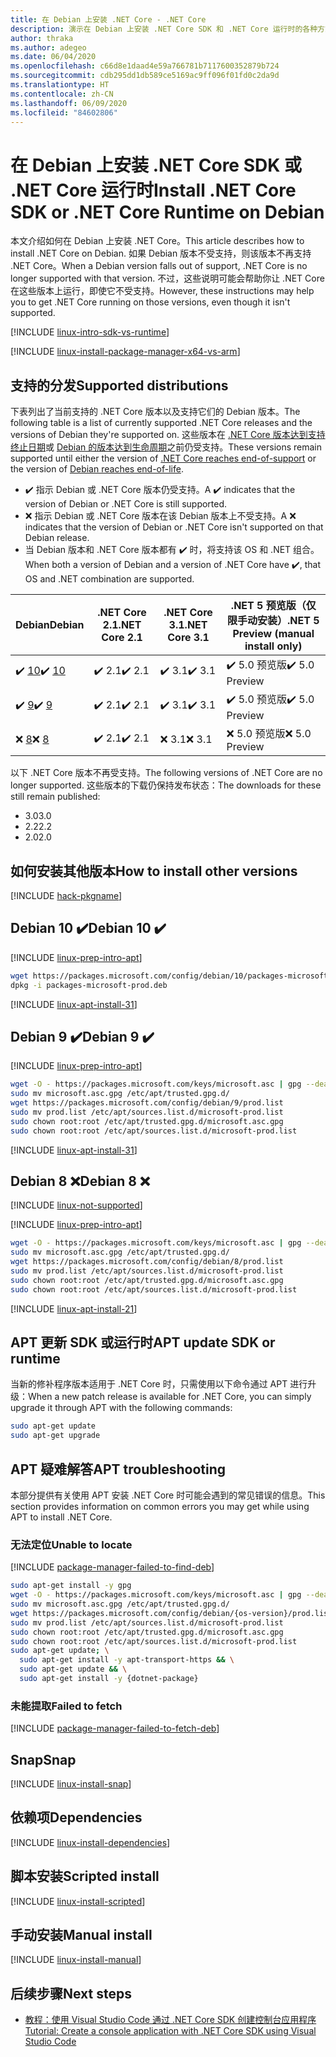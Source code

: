 ```yaml
---
title: 在 Debian 上安装 .NET Core - .NET Core
description: 演示在 Debian 上安装 .NET Core SDK 和 .NET Core 运行时的各种方式。
author: thraka
ms.author: adegeo
ms.date: 06/04/2020
ms.openlocfilehash: c66d8e1daad4e59a766781b7117600352879b724
ms.sourcegitcommit: cdb295dd1db589ce5169ac9ff096f01fd0c2da9d
ms.translationtype: HT
ms.contentlocale: zh-CN
ms.lasthandoff: 06/09/2020
ms.locfileid: "84602806"
---
```

# <a name="install-net-core-sdk-or-net-core-runtime-on-debian"></a><span data-ttu-id="cad08-103">在 Debian 上安装 .NET Core SDK 或 .NET Core 运行时</span><span class="sxs-lookup"><span data-stu-id="cad08-103">Install .NET Core SDK or .NET Core Runtime on Debian</span></span>

<span data-ttu-id="cad08-104">本文介绍如何在 Debian 上安装 .NET Core。</span><span class="sxs-lookup"><span data-stu-id="cad08-104">This article describes how to install .NET Core on Debian.</span></span> <span data-ttu-id="cad08-105">如果 Debian 版本不受支持，则该版本不再支持 .NET Core。</span><span class="sxs-lookup"><span data-stu-id="cad08-105">When a Debian version falls out of support, .NET Core is no longer supported with that version.</span></span> <span data-ttu-id="cad08-106">不过，这些说明可能会帮助你让 .NET Core 在这些版本上运行，即使它不受支持。</span><span class="sxs-lookup"><span data-stu-id="cad08-106">However, these instructions may help you to get .NET Core running on those versions, even though it isn't supported.</span></span>

[!INCLUDE [linux-intro-sdk-vs-runtime](includes/linux-intro-sdk-vs-runtime.md)]

[!INCLUDE [linux-install-package-manager-x64-vs-arm](includes/linux-install-package-manager-x64-vs-arm.md)]

## <a name="supported-distributions"></a><span data-ttu-id="cad08-107">支持的分发</span><span class="sxs-lookup"><span data-stu-id="cad08-107">Supported distributions</span></span>

<span data-ttu-id="cad08-108">下表列出了当前支持的 .NET Core 版本以及支持它们的 Debian 版本。</span><span class="sxs-lookup"><span data-stu-id="cad08-108">The following table is a list of currently supported .NET Core releases and the versions of Debian they're supported on.</span></span> <span data-ttu-id="cad08-109">这些版本在 [.NET Core 版本达到支持终止日期](https://dotnet.microsoft.com/platform/support/policy/dotnet-core)或 [Debian 的版本达到生命周期](https://wiki.debian.org/DebianReleases)之前仍受支持。</span><span class="sxs-lookup"><span data-stu-id="cad08-109">These versions remain supported until either the version of [.NET Core reaches end-of-support](https://dotnet.microsoft.com/platform/support/policy/dotnet-core) or the version of [Debian reaches end-of-life](https://wiki.debian.org/DebianReleases).</span></span>

- <span data-ttu-id="cad08-110">✔️ 指示 Debian 或 .NET Core 版本仍受支持。</span><span class="sxs-lookup"><span data-stu-id="cad08-110">A ✔️ indicates that the version of Debian or .NET Core is still supported.</span></span>
- <span data-ttu-id="cad08-111">❌ 指示 Debian 或 .NET Core 版本在该 Debian 版本上不受支持。</span><span class="sxs-lookup"><span data-stu-id="cad08-111">A ❌ indicates that the version of Debian or .NET Core isn't supported on that Debian release.</span></span>
- <span data-ttu-id="cad08-112">当 Debian 版本和 .NET Core 版本都有 ✔️ 时，将支持该 OS 和 .NET 组合。</span><span class="sxs-lookup"><span data-stu-id="cad08-112">When both a version of Debian and a version of .NET Core have ✔️, that OS and .NET combination are supported.</span></span>

| <span data-ttu-id="cad08-113">Debian</span><span class="sxs-lookup"><span data-stu-id="cad08-113">Debian</span></span>                   | <span data-ttu-id="cad08-114">.NET Core 2.1</span><span class="sxs-lookup"><span data-stu-id="cad08-114">.NET Core 2.1</span></span> | <span data-ttu-id="cad08-115">.NET Core 3.1</span><span class="sxs-lookup"><span data-stu-id="cad08-115">.NET Core 3.1</span></span> | <span data-ttu-id="cad08-116">.NET 5 预览版（仅限手动安装）</span><span class="sxs-lookup"><span data-stu-id="cad08-116">.NET 5 Preview (manual install only)</span></span> |
|--------------------------|---------------|---------------|----------------|
| <span data-ttu-id="cad08-117">✔️ [10](#debian-10-)</span><span class="sxs-lookup"><span data-stu-id="cad08-117">✔️ [10](#debian-10-)</span></span>     | <span data-ttu-id="cad08-118">✔️ 2.1</span><span class="sxs-lookup"><span data-stu-id="cad08-118">✔️ 2.1</span></span>        | <span data-ttu-id="cad08-119">✔️ 3.1</span><span class="sxs-lookup"><span data-stu-id="cad08-119">✔️ 3.1</span></span>        | <span data-ttu-id="cad08-120">✔️ 5.0 预览版</span><span class="sxs-lookup"><span data-stu-id="cad08-120">✔️ 5.0 Preview</span></span> |
| <span data-ttu-id="cad08-121">✔️ [9](#debian-9-)</span><span class="sxs-lookup"><span data-stu-id="cad08-121">✔️ [9](#debian-9-)</span></span>       | <span data-ttu-id="cad08-122">✔️ 2.1</span><span class="sxs-lookup"><span data-stu-id="cad08-122">✔️ 2.1</span></span>        | <span data-ttu-id="cad08-123">✔️ 3.1</span><span class="sxs-lookup"><span data-stu-id="cad08-123">✔️ 3.1</span></span>        | <span data-ttu-id="cad08-124">✔️ 5.0 预览版</span><span class="sxs-lookup"><span data-stu-id="cad08-124">✔️ 5.0 Preview</span></span> |
| <span data-ttu-id="cad08-125">❌ [8](#debian-8-)</span><span class="sxs-lookup"><span data-stu-id="cad08-125">❌ [8](#debian-8-)</span></span>       | <span data-ttu-id="cad08-126">✔️ 2.1</span><span class="sxs-lookup"><span data-stu-id="cad08-126">✔️ 2.1</span></span>        | <span data-ttu-id="cad08-127">❌ 3.1</span><span class="sxs-lookup"><span data-stu-id="cad08-127">❌ 3.1</span></span>        | <span data-ttu-id="cad08-128">❌ 5.0 预览版</span><span class="sxs-lookup"><span data-stu-id="cad08-128">❌ 5.0 Preview</span></span> |

<span data-ttu-id="cad08-129">以下 .NET Core 版本不再受支持。</span><span class="sxs-lookup"><span data-stu-id="cad08-129">The following versions of .NET Core are no longer supported.</span></span> <span data-ttu-id="cad08-130">这些版本的下载仍保持发布状态：</span><span class="sxs-lookup"><span data-stu-id="cad08-130">The downloads for these still remain published:</span></span>

- <span data-ttu-id="cad08-131">3.0</span><span class="sxs-lookup"><span data-stu-id="cad08-131">3.0</span></span>
- <span data-ttu-id="cad08-132">2.2</span><span class="sxs-lookup"><span data-stu-id="cad08-132">2.2</span></span>
- <span data-ttu-id="cad08-133">2.0</span><span class="sxs-lookup"><span data-stu-id="cad08-133">2.0</span></span>

## <a name="how-to-install-other-versions"></a><span data-ttu-id="cad08-134">如何安装其他版本</span><span class="sxs-lookup"><span data-stu-id="cad08-134">How to install other versions</span></span>

[!INCLUDE [hack-pkgname](./includes/package-manager-heading-hack-pkgname.md)]

## <a name="debian-10-"></a><span data-ttu-id="cad08-135">Debian 10 ✔️</span><span class="sxs-lookup"><span data-stu-id="cad08-135">Debian 10 ✔️</span></span>

[!INCLUDE [linux-prep-intro-apt](includes/linux-prep-intro-apt.md)]

```bash
wget https://packages.microsoft.com/config/debian/10/packages-microsoft-prod.deb -O packages-microsoft-prod.deb
dpkg -i packages-microsoft-prod.deb
```

[!INCLUDE [linux-apt-install-31](includes/linux-install-31-apt.md)]

## <a name="debian-9-"></a><span data-ttu-id="cad08-136">Debian 9 ✔️</span><span class="sxs-lookup"><span data-stu-id="cad08-136">Debian 9 ✔️</span></span>

[!INCLUDE [linux-prep-intro-apt](includes/linux-prep-intro-apt.md)]

```bash
wget -O - https://packages.microsoft.com/keys/microsoft.asc | gpg --dearmor > microsoft.asc.gpg
sudo mv microsoft.asc.gpg /etc/apt/trusted.gpg.d/
wget https://packages.microsoft.com/config/debian/9/prod.list
sudo mv prod.list /etc/apt/sources.list.d/microsoft-prod.list
sudo chown root:root /etc/apt/trusted.gpg.d/microsoft.asc.gpg
sudo chown root:root /etc/apt/sources.list.d/microsoft-prod.list
```

[!INCLUDE [linux-apt-install-31](includes/linux-install-31-apt.md)]

## <a name="debian-8-"></a><span data-ttu-id="cad08-137">Debian 8 ❌</span><span class="sxs-lookup"><span data-stu-id="cad08-137">Debian 8 ❌</span></span>

[!INCLUDE [linux-not-supported](includes/linux-not-supported-debian.md)]

[!INCLUDE [linux-prep-intro-apt](includes/linux-prep-intro-apt.md)]

```bash
wget -O - https://packages.microsoft.com/keys/microsoft.asc | gpg --dearmor > microsoft.asc.gpg
sudo mv microsoft.asc.gpg /etc/apt/trusted.gpg.d/
wget https://packages.microsoft.com/config/debian/8/prod.list
sudo mv prod.list /etc/apt/sources.list.d/microsoft-prod.list
sudo chown root:root /etc/apt/trusted.gpg.d/microsoft.asc.gpg
sudo chown root:root /etc/apt/sources.list.d/microsoft-prod.list
```

[!INCLUDE [linux-apt-install-21](includes/linux-install-21-apt.md)]

## <a name="apt-update-sdk-or-runtime"></a><span data-ttu-id="cad08-138">APT 更新 SDK 或运行时</span><span class="sxs-lookup"><span data-stu-id="cad08-138">APT update SDK or runtime</span></span>

<span data-ttu-id="cad08-139">当新的修补程序版本适用于 .NET Core 时，只需使用以下命令通过 APT 进行升级：</span><span class="sxs-lookup"><span data-stu-id="cad08-139">When a new patch release is available for .NET Core, you can simply upgrade it through APT with the following commands:</span></span>

```bash
sudo apt-get update
sudo apt-get upgrade
```

## <a name="apt-troubleshooting"></a><span data-ttu-id="cad08-140">APT 疑难解答</span><span class="sxs-lookup"><span data-stu-id="cad08-140">APT troubleshooting</span></span>

<span data-ttu-id="cad08-141">本部分提供有关使用 APT 安装 .NET Core 时可能会遇到的常见错误的信息。</span><span class="sxs-lookup"><span data-stu-id="cad08-141">This section provides information on common errors you may get while using APT to install .NET Core.</span></span>

### <a name="unable-to-locate"></a><span data-ttu-id="cad08-142">无法定位</span><span class="sxs-lookup"><span data-stu-id="cad08-142">Unable to locate</span></span>

[!INCLUDE [package-manager-failed-to-find-deb](includes/package-manager-failed-to-find-deb.md)]

```bash
sudo apt-get install -y gpg
wget -O - https://packages.microsoft.com/keys/microsoft.asc | gpg --dearmor -o microsoft.asc.gpg
sudo mv microsoft.asc.gpg /etc/apt/trusted.gpg.d/
wget https://packages.microsoft.com/config/debian/{os-version}/prod.list
sudo mv prod.list /etc/apt/sources.list.d/microsoft-prod.list
sudo chown root:root /etc/apt/trusted.gpg.d/microsoft.asc.gpg
sudo chown root:root /etc/apt/sources.list.d/microsoft-prod.list
sudo apt-get update; \
  sudo apt-get install -y apt-transport-https && \
  sudo apt-get update && \
  sudo apt-get install -y {dotnet-package}
```

### <a name="failed-to-fetch"></a><span data-ttu-id="cad08-143">未能提取</span><span class="sxs-lookup"><span data-stu-id="cad08-143">Failed to fetch</span></span>

[!INCLUDE [package-manager-failed-to-fetch-deb](includes/package-manager-failed-to-fetch-deb.md)]

## <a name="snap"></a><span data-ttu-id="cad08-144">Snap</span><span class="sxs-lookup"><span data-stu-id="cad08-144">Snap</span></span>

[!INCLUDE [linux-install-snap](includes/linux-install-snap.md)]

## <a name="dependencies"></a><span data-ttu-id="cad08-145">依赖项</span><span class="sxs-lookup"><span data-stu-id="cad08-145">Dependencies</span></span>

[!INCLUDE [linux-install-dependencies](includes/linux-install-dependencies.md)]

## <a name="scripted-install"></a><span data-ttu-id="cad08-146">脚本安装</span><span class="sxs-lookup"><span data-stu-id="cad08-146">Scripted install</span></span>

[!INCLUDE [linux-install-scripted](includes/linux-install-scripted.md)]

## <a name="manual-install"></a><span data-ttu-id="cad08-147">手动安装</span><span class="sxs-lookup"><span data-stu-id="cad08-147">Manual install</span></span>

[!INCLUDE [linux-install-manual](includes/linux-install-manual.md)]

## <a name="next-steps"></a><span data-ttu-id="cad08-148">后续步骤</span><span class="sxs-lookup"><span data-stu-id="cad08-148">Next steps</span></span>

- [<span data-ttu-id="cad08-149">教程：使用 Visual Studio Code 通过 .NET Core SDK 创建控制台应用程序</span><span class="sxs-lookup"><span data-stu-id="cad08-149">Tutorial: Create a console application with .NET Core SDK using Visual Studio Code</span></span>](../tutorials/with-visual-studio-code.md)
